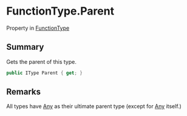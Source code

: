 # FunctionType.Parent

Property in [FunctionType](/docs/api/csharp/yarn.functiontype.md)

## Summary


Gets the parent of this type.


```csharp
public IType Parent { get; }
```

## Remarks

All types have  <a href="yarn.builtintypes.any.md">Any</a>  as their
ultimate parent type (except for  <a href="yarn.builtintypes.any.md">Any</a> 
itself.)

